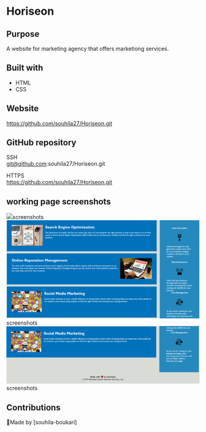# Horiseon

## Purpose
A website for marketing agency that offers marketiong services.

## Built with 
* HTML
* CSS 

## Website

 https://github.com/souhila27/Horiseon.git



## GitHub repository
SSH </br>
git@github.com:souhila27/Horiseon.git

HTTPS</br>
https://github.com/souhila27/Horiseon.git

## working page screenshots
<img src="./assetes/images/screenshot1.png">screenshots</img>
<img src="./assetes/images/screenshot2.png">screenshots</img>
<img src="./assetes/images/screenshot3.png">screenshots</img>


## Contributions 
💖Made by [souhila-boukari]